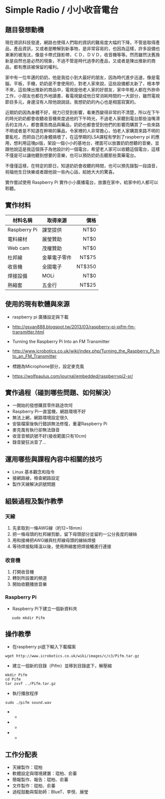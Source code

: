 # Simple Radio / 小小收音電台

## 題目發想動機
  現在資訊科技發達，網路也使得人們取的資訊的難易度大幅的下降，不管是取得產品，產品資訊，又或者是瞭解到新事物，是非常容易的，也因為這樣，許多設備也漸漸的被淘汰，像是卡帶式錄影帶，ＣＤ，ＤＶＤ，收音機等等。然而雖然汰舊換新是自然也是必然的現象，不過不管是時代過季的產品，又或者是陳出推新的商品，都有應該被保留的權利。

  家中有一位年邁的奶奶，他是我從小到大最好的朋友，因為時代進步迅速，像是電腦，平板，手機，奶奶是不會使用的，對老人家來說，這些設備都太新了，根本學不來，這些陳出推新的商品中，電視是他老人家的好朋友，家中年輕人都在外拚命工作，小朋友也都在外地讀書，看電視變成他日常消耗時間的一大部分，雖然電視節目多元，身邊沒有人陪他說說話，我想奶奶的內心也是相當寂寞的。

  近期奶奶因為身體不好，視力已受到影響，看東西變得非常的不清楚，所以在下午的時光奶奶都會收聽收音機來度過他的下午時光，不過老人家聽到電台那些油嘴滑舌的主持人，都會廣告商品與藥品，奶奶也都會受到他們的影響而購買了一些來路不明或者是不知道在幹嘛的藥品，令家裡的人非常擔心，怕老人家購買來路不明的要亂吃，而把自己的身體搞壞了，在這學期的LSA課程有學到了raspberry pi 的應用，想利用這塊pi版，架設一個小小的基地台，裡面可以放置奶奶想聽的音樂，並跟他說這是我這個孫子為他設計的一個電台，希望老人家可以收聽這個電台，這樣不僅是可以讓他聽到想要的音樂，也可以預防奶奶去聽那些賣藥電台。

  不僅僅這樣，在特定的節日，知道奶奶會收聽的時間，也可以預先錄製一段語音，祝福他生日快樂或者跟他說一些內心話，給她大大的驚喜。

  實作嘗試使用 Raspberry Pi 實作小小廣播電台，放置在家中，給家中的人都可以聆聽。

## 實作材料
| 材料名稱 | 取得來源 | 價格 |
| --- | --- | ---: |
| Raspberry Pi | 課堂提供  | NT$0 |
| 電料線材    |展瑩贊助     | NT$0 |
| Web cam      |茂權贊助      | NT$0 |
| 杜邦線      |金華電子零件  | NT$75|
| 收音機      |全國電子      | NT$350|
|焊接設備      |MOLi | NT$0  |
|熱縮套       |五金行       | NT$25 |


## 使用的現有軟體與來源
  - raspberry pi 廣播設定與下載
   - http://gsyan888.blogspot.tw/2013/03/raspberry-pi-pifm-fm-transmitter.html

  - Turning the Raspberry Pi Into an FM Transmitter
   - http://www.icrobotics.co.uk/wiki/index.php/Turning_the_Raspberry_Pi_Into_an_FM_Transmitter

  - 標題為Microphone部分，設定麥克風
   - https://wolfpaulus.com/journal/embedded/raspberrypi2-sr/

## 實作過程（碰到哪些問題、如何解決）
  - 一開始的發想購買零件路途坎坷
  - Raspberry Pi一直當機，網路環境不好
  - 無法上網，網路環境設定很久
  - 安裝檔案後執行錯誤無法修復，重灌Raspberry Pi
  - 麥克風有執行卻無法錄音
  - 收音音頻訊號不好(接收範圍只有10cm)
  - 錄音變狂派音了...

## 運用哪些與課程內容中相關的技巧
  - Linux 基本觀念和指令
  - 接網路線，檢查網路設定
  - 製作天線解決訊號問題

## 組裝過程及製作教學
### 天線
  1. 先拿取到一條AWG線（約12~18mm）
  2. 把一條母頭的杜邦線剪斷，留下母頭部分並留約一公分長度的線絲
  3. 用和接棒把AWG線與杜邦線母頭的線絲焊接
  4. 等待焊接點降溫以後，使用熱縮套把焊接觸進行連接

### 收音機
  1. 打開收音機
  2. 轉到所設置的頻道
  3. 開始收聽播放音樂

### Raspberry Pi
- Raspberry Pi下建立一個新資料夾
```
   sudo mkdir Pifm
```

## 操作教學
 - 在raspberry pi底下輸入下載檔案
```
wget http://www.icrobotics.co.uk/wiki/images/c/c3/Pifm.tar.gz
```
 - 建立一個新的目錄（Pifm）並移到目錄底下，解壓縮
```
mkdir Pifm
cd Pifm
tar zxvf ../Pifm.tar.gz
```
 - 執行播放程序
```
sudo ./pifm sound.wav
```
 - *
 - *
 - *


## 工作分配表
  - 天線製作：琨柏
  - 軟體設定與環境建置：琨柏、俞蓁
  - 簡報製作、報告：琨柏、俞蓁
  - 文件製作：琨柏、俞蓁
  - 過程鼓勵與幫助師：BlueT、李悅、展瑩
